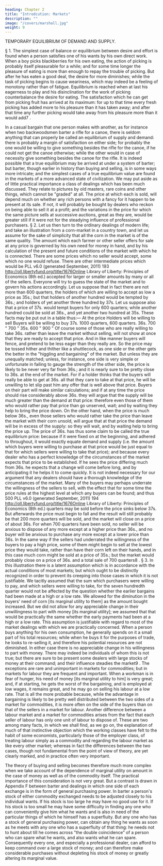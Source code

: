 ```yaml
---
heading: Chapter 2
title: "Introdcution: Markets"
description: ""
image: "/covers/marshall.jpg"
weight: 9
---
```



TEMPORARY EQUILIBRIUM OF DEMAND AND SUPPLY.

§ 1. The simplest case of balance or equilibrium between desire and effort is found
when a person satisfies one of his wants by his own direct work. When a boy picks
blackberries for his own eating, the action of picking is probably itself pleasurable for
a while; and for some time longer the pleasure of eating is more than enough to repay
the trouble of picking. But after he has eaten a good deal, the desire for more
diminishes; while the task of picking begins to cause weariness, which may indeed be
a feeling of monotony rather than of fatigue. Equilibrium is reached when at last his
eagerness to play and his disinclination for the work of picking counterbalance the
desire for eating. The satisfaction which he can get from picking fruit has arrived at its
maximum: for up to that time every fresh picking has added more to his pleasure than
it has taken away; and after that time any further picking would take away from his
pleasure more than it would add7 .

In a casual bargain that one person makes with another, as for instance when two
backwoodsmen barter a rifle for a canoe, there is seldom anything that can properly
be called an equilibrium of supply and demand: there is probably a margin of
satisfaction on either side; for probably the one would be willing to give something
besides the rifle for the canoe, if he could not get the canoe otherwise; while the other
would in case of necessity give something besides the canoe for the rifle.
It is indeed possible that a true equilibrium may be arrived at under a system of barter;
but barter, though earlier in history than buying and selling, is in some ways more
intricate; and the simplest cases of a true equilibrium value are found in the markets
of a more advanced state of civilization.
We may put aside as of little practical importance a class of dealings which has been
much discussed. They relate to pictures by old masters, rare coins and other things,
which cannot be "graded" at all. The price at which each is sold, will depend much on
whether any rich persons with a fancy for it happen to be present at its sale. If not, it
will probably be bought by dealers who reckon on being able to sell it at a profit; and
the variations in the price for which the same picture sells at successive auctions,
great as they are, would be greater still if it were not for the steadying influence of
professional purchasers.
§ 2. Let us then turn to the ordinary dealings of modern life; and take an illustration
from a corn-market in a country town, and let us assume for the sake of simplicity that
all the corn in the market is of the same quality. The amount which each farmer or
other seller offers for sale at any price is governed by his own need for money in
hand, and by his calculation of the present and future conditions of the market with
which he is connected. There are some prices which no seller would accept, some
which no one would refuse. There are other intermediate prices which would be
PLL v6.0 (generated September, 2011)
193
http://oll.libertyfund.org/title/1676Online Library of Liberty: Principles of Economics (8th ed.)
accepted for larger or smaller amounts by many or all of the sellers. Everyone will try
to guess the state of the market and to govern his actions accordingly. Let us suppose
that in fact there are not more than 600 quarters, the holders of which are willing to
accept as low a price as 35s.; but that holders of another hundred would be tempted
by 36s.; and holders of yet another three hundred by 37s. Let us suppose also that a
price of 37s. would tempt buyers for only 600 quarters; while another hundred could
be sold at 36s., and yet another two hundred at 35s. These facts may be put out in a
table thus:—
At the price Holders will be willing to sell Buyers will be willing to buy
37s.
1000 quarters,
600 quarters.
36s.
700 "
700 "
35s.
600 "
900 "
Of course some of those who are really willing to take 36s. rather than leave the
market without selling, will not show at once that they are ready to accept that price.
And in like manner buyers will fence, and pretend to be less eager than they really
are. So the price may be tossed hither and thither like a shuttlecock, as one side or the
other gets the better in the "higgling and bargaining" of the market. But unless they
are unequally matched; unless, for instance, one side is very simple or unfortunate in
failing to gauge the strength of the other side, the price is likely to be never very far
from 36s.; and it is nearly sure to be pretty close to 36s. at the end of the market. For
if a holder thinks that the buyers will really be able to get at 36s. all that they care to
take at that price, he will be unwilling to let slip past him any offer that is well above
that price.
Buyers on their part will make similar calculations; and if at any time the price should
rise considerably above 36s. they will argue that the supply will be much greater than
the demand at that price: therefore even those of them who would rather pay that price
than go unserved, wait; and by waiting they help to bring the price down. On the other
hand, when the price is much below 36s., even those sellers who would rather take the
price than leave the market with their corn unsold, will argue that at that price the
demand will be in excess of the supply: so they will wait, and by waiting help to bring
the price up.
The price of 36s. has thus some claim to be called the true equilibrium price: because
if it were fixed on at the beginning, and adhered to throughout, it would exactly
equate demand and supply (i.e. the amount which buyers were willing to purchase at
that price would be just equal to that for which sellers were willing to take that price);
and because every dealer who has a perfect knowledge of the circumstances of the
market expects that price to be established. If he sees the price differing much from
36s. he expects that a change will come before long, and by anticipating it he helps it
to come quickly.
It is not indeed necessary for our argument that any dealers should have a thorough
knowledge of the circumstances of the market. Many of the buyers may perhaps
underrate the willingness of the sellers to sell, with the effect that for some time the
price rules at the highest level at which any buyers can be found; and thus 500
PLL v6.0 (generated September, 2011)
194
http://oll.libertyfund.org/title/1676Online Library of Liberty: Principles of Economics (8th ed.)
quarters may be sold before the price sinks below 37s. But afterwards the price must
begin to fall and the result will still probably be that 200 more quarters will be sold,
and the market will close on a price of about 36s. For when 700 quarters have been
sold, no seller will be anxious to dispose of any more except at a higher price than
36s., and no buyer will be anxious to purchase any more except at a lower price than
36s. In the same way if the sellers had underrated the willingness of the buyers to pay
a high price, some of them might begin to sell at the lowest price they would take,
rather than have their corn left on their hands, and in this case much corn might be
sold at a price of 35s.; but the market would probably close on a price of 36s. and a
total sale of 700 quarters8 .
§ 3. In this illustration there is a latent assumption which is in accordance with the
actual conditions of most markets; but which ought to be distinctly recognized in
order to prevent its creeping into those cases in which it is not justifiable. We tacitly
assumed that the sum which purchasers were willing to pay, and which sellers were
willing to take, for the seven hundredth quarter would not be affected by the question
whether the earlier bargains had been made at a high or a low rate. We allowed for the
diminution in the buyers' need of corn [its marginal utility to them] as the amount
bought increased. But we did not allow for any appreciable change in their
unwillingness to part with money [its marginal utility]; we assumed that that would be
practically the same whether the early payments had been at a high or a low rate.
This assumption is justifiable with regard to most of the market dealings with which
we are practically concerned. When a person buys anything for his own consumption,
he generally spends on it a small part of his total resources; while when he buys it for
the purposes of trade, he looks to re-selling it, and therefore his potential resources are
not diminished. In either case there is no appreciable change in his willingness to part
with money. There may indeed be individuals of whom this is not true; but there are
sure to be present some dealers with large stocks of money at their command; and
their influence steadies the market9 .
The exceptions are rare and unimportant in markets for commodities; but in markets
for labour they are frequent and important. When a workman is in fear of hunger, his
need of money [its marginal utility to him] is very great; and, if at starting, he gets the
worst of the bargaining, and is employed at low wages, it remains great, and he may
go on selling his labour at a low rate. That is all the more probable because, while the
advantage in bargaining is likely to be pretty well distributed between the two sides of
a market for commodities, it is more often on the side of the buyers than on that of the
sellers in a market for labour. Another difference between a labour market and a
market for commodities arises from the fact that each seller of labour has only one
unit of labour to dispose of. These are two among many facts, in which we shall find,
as we go on, the explanation of much of that instinctive objection which the working
classes have felt to the habit of some economists, particularly those of the employer
class, of treating labour simply as a commodity and regarding the labour market as
like every other market; whereas in fact the differences between the two cases, though
not fundamental from the point of view of theory, are yet clearly marked, and in
practice often very important.

The theory of buying and selling becomes therefore much more complex when we
take account of the dependence of marginal utility on amount in the case of money as
well as of the commodity itself. The practical importance of this consideration is not
very great. But a contrast is drawn in Appendix F between barter and dealings in
which one side of each exchange is in the form of general purchasing power. In barter
a person's stock of either commodity exchanged needs to be adjusted closely to his
individual wants. If his stock is too large he may have no good use for it. If his stock
is too small he may have some difficulty in finding any one who can conveniently
give him what he wants and is also in need of the particular things of which he
himself has a superfluity. But any one who has a stock of general purchasing power,
can obtain any thing he wants as soon as he meets with any one who has a superfluity
of that thing: he needs not to hunt about till he comes across "the double coincidence"
of a person who can spare what he wants, and also wants what he can spare.
Consequently every one, and especially a professional dealer, can afford to keep
command over a large stock of money; and can therefore make considerable
purchases without depleting his stock of money or greatly altering its marginal value.